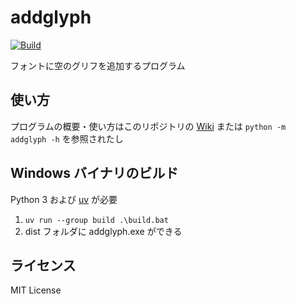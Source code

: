 # addglyph

[![Build](https://github.com/kurgm/addglyph/actions/workflows/ci.yml/badge.svg?event=push)](https://github.com/kurgm/addglyph/actions/workflows/ci.yml)

フォントに空のグリフを追加するプログラム


## 使い方

プログラムの概要・使い方はこのリポジトリの [Wiki](https://github.com/kurgm/addglyph/wiki) または `python -m addglyph -h` を参照されたし


## Windows バイナリのビルド

Python 3 および [uv](https://docs.astral.sh/uv/) が必要

1. `uv run --group build .\build.bat`
1. dist フォルダに addglyph.exe ができる


## ライセンス

MIT License
